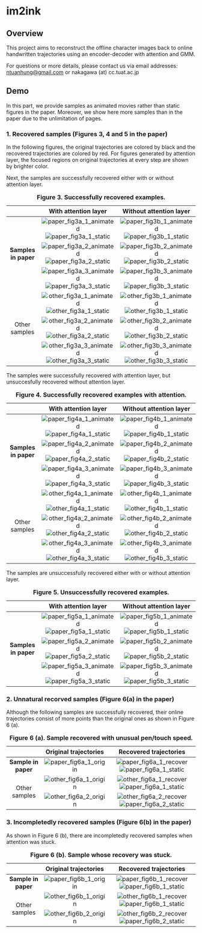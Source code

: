 # im2ink

## Overview
This project aims to reconstruct the offline character images back to online handwritten trajectories using an encoder-decoder with attention and GMM.

For questions or more details, please contact us via email addresses: ntuanhung@gmail.com or nakagawa (at) cc.tuat.ac.jp

## Demo

In this part, we provide samples as animated movies rather than static figures in the paper. 
Moreover, we show here more samples than in the paper due to the unlimitation of pages.

### 1. Recovered samples (Figures 3, 4 and 5 in the paper)

In the following figures, the original trajectories are colored by black and the recovered trajectories are colored by red.
For figures generated by attention layer, the focused regions on original trajectories at every step are shown by brighter color.

Next, the samples are successfully recovered either with or without attention layer.

<table align="center">
    <caption><b>Figure 3. Successfully recovered examples.</b></caption>
    <thead>
        <tr>
            <th> </th>
            <th>With attention layer</th>
            <th>Without attention layer</th>
        </tr>
    </thead>
    <tbody align="center">
        <tr>
            <td rowspan=3><b>Samples in paper</b></td>
            <td>
                <img src="./demo_gif/paper_3a_1_00010_re.gif" alt="paper_fig3a_1_animated" >
                <img src="./demo_gif/paper_3a_1_00010.png" alt="paper_fig3a_1_static" >
            </td>
            <td>
                <img src="./demo_gif/paper_3b_1_00010_re.gif" alt="paper_fig3b_1_animated" >
                <img src="./demo_gif/paper_3b_1_00010.png" alt="paper_fig3b_1_static" >
            </td>
        </tr><!-- 00010 -->
        <tr>
            <td>
                <img src="./demo_gif/paper_3a_2_00133_re.gif" alt="paper_fig3a_2_animated" >
                <img src="./demo_gif/paper_3a_2_00133.png" alt="paper_fig3a_2_static" >
            </td>
            <td>
                <img src="./demo_gif/paper_3b_2_00133_re.gif" alt="paper_fig3b_2_animated" >
                <img src="./demo_gif/paper_3b_2_00133.png" alt="paper_fig3b_2_static" >
            </td>
        </tr><!-- 00133 -->
        <tr>
            <td>
                <img src="./demo_gif/paper_3a_3_00417_re.gif" alt="paper_fig3a_3_animated" >
                <img src="./demo_gif/paper_3a_3_00417.png" alt="paper_fig3a_3_static" >
            </td>
            <td>
                <img src="./demo_gif/paper_3b_3_00417_re.gif" alt="paper_fig3b_3_animated" >
                <img src="./demo_gif/paper_3b_3_00417.png" alt="paper_fig3b_3_static" >
            </td>
        </tr><!-- 00417 -->
        <tr>
            <td rowspan=3>Other samples</td>
            <td>
                <img src="./demo_gif/other_3a_1_00211_re.gif" alt="other_fig3a_1_animated" >
                <img src="./demo_gif/other_3a_1_00211.png" alt="other_fig3a_1_static" >
            </td>
            <td>
                <img src="./demo_gif/other_3b_1_00211_re.gif" alt="other_fig3b_1_animated" >
                <img src="./demo_gif/other_3b_1_00211.png" alt="other_fig3b_1_static" >
            </td>
        </tr><!-- 00211 -->
        <tr>
            <td>
                <img src="./demo_gif/other_3a_2_00137_re.gif" alt="other_fig3a_2_animated" >
                <img src="./demo_gif/other_3a_2_00137.png" alt="other_fig3a_2_static" >
            </td>
            <td>
                <img src="./demo_gif/other_3b_2_00137_re.gif" alt="other_fig3b_2_animated" >
                <img src="./demo_gif/other_3b_2_00137.png" alt="other_fig3b_2_static" >
            </td>
        </tr><!-- 00137 -->
        <tr>
            <td>
                <img src="./demo_gif/other_3a_3_00086_re.gif" alt="other_fig3a_3_animated" >
                <img src="./demo_gif/other_3a_3_00086.png" alt="other_fig3a_3_static" >
            </td>
            <td>
                <img src="./demo_gif/other_3b_3_00086_re.gif" alt="other_fig3b_3_animated" >
                <img src="./demo_gif/other_3b_3_00086.png" alt="other_fig3b_3_static" >
            </td>
        </tr><!-- 00086 -->
    </tbody>
</table>

The samples were successfully recovered with attention layer, but unsuccesfully recovered without attention layer.

<table align="center">
    <caption><b>Figure 4. Successfully recovered examples with attention.</b></caption>
    <thead>
        <tr>
            <th> </th>
            <th>With attention layer</th>
            <th>Without attention layer</th>
        </tr>
    </thead>
    <tbody align="center">
        <tr>
            <td rowspan=3><b>Samples in paper</b></td>
            <td>
                <img src="./demo_gif/paper_4a_1_00449_re.gif" alt="paper_fig4a_1_animated" >
                <img src="./demo_gif/paper_4a_1_00449.png" alt="paper_fig4a_1_static" >
            </td>
            <td>
                <img src="./demo_gif/paper_4b_1_00449_re.gif" alt="paper_fig4b_1_animated" >
                <img src="./demo_gif/paper_4b_1_00449.png" alt="paper_fig4b_1_static" >
            </td>
        </tr><!-- 00449 -->
        <tr>
            <td>
                <img src="./demo_gif/paper_4a_2_00267_re.gif" alt="paper_fig4a_2_animated" >
                <img src="./demo_gif/paper_4a_2_00267.png" alt="paper_fig4a_2_static" >
            </td>
            <td>
                <img src="./demo_gif/paper_4b_2_00267_re.gif" alt="paper_fig4b_2_animated" >
                <img src="./demo_gif/paper_4b_2_00267.png" alt="paper_fig4b_2_static" >
            </td>
        </tr><!-- 00267 -->
        <tr>
            <td>
                <img src="./demo_gif/paper_4a_3_00186_re.gif" alt="paper_fig4a_3_animated" >
                <img src="./demo_gif/paper_4a_3_00186.png" alt="paper_fig4a_3_static" >
            </td>
            <td>
                <img src="./demo_gif/paper_4b_3_00186_re.gif" alt="paper_fig4b_3_animated" >
                <img src="./demo_gif/paper_4b_3_00186.png" alt="paper_fig4b_3_static" >
            </td>
        </tr><!-- 00186 -->
        <tr>
            <td rowspan=3>Other samples</td>
            <td>
                <img src="./demo_gif/other_4a_1_00127_re.gif" alt="other_fig4a_1_animated" >
                <img src="./demo_gif/other_4a_1_00127.png" alt="other_fig4a_1_static" >
            </td>
            <td>
                <img src="./demo_gif/other_4b_1_00127_re.gif" alt="other_fig4b_1_animated" >
                <img src="./demo_gif/other_4b_1_00127.png" alt="other_fig4b_1_static" >
            </td>
        </tr><!-- 00127 -->
        <tr>
            <td>
                <img src="./demo_gif/other_4a_2_00157_re.gif" alt="other_fig4a_2_animated" >
                <img src="./demo_gif/other_4a_2_00157.png" alt="other_fig4a_2_static" >
            </td>
            <td>
                <img src="./demo_gif/other_4b_2_00157_re.gif" alt="other_fig4b_2_animated" >
                <img src="./demo_gif/other_4b_2_00157.png" alt="other_fig4b_2_static" >
            </td>
        </tr><!-- 00157 -->
        <tr>
            <td>
                <img src="./demo_gif/other_4a_3_00179_re.gif" alt="other_fig4a_3_animated" >
                <img src="./demo_gif/other_4a_3_00179.png" alt="other_fig4a_3_static" >
            </td>
            <td>
                <img src="./demo_gif/other_4b_3_00179_re.gif" alt="other_fig4b_3_animated" >
                <img src="./demo_gif/other_4b_3_00179.png" alt="other_fig4b_3_static" >
            </td>
        </tr><!-- 00179 -->
    </tbody>
</table>

The samples are unsuccessfully recovered either with or without attention layer.

<table align="center">
    <caption><b>Figure 5. Unsuccessfully recovered examples.</b></caption>
    <thead>
        <tr>
            <th> </th>
            <th>With attention layer</th>
            <th>Without attention layer</th>
        </tr>
    </thead>
    <tbody align="center">
        <tr>
            <td rowspan=3><b>Samples in paper</b></td>
            <td>
                <img src="./demo_gif/paper_5a_1_36177_re.gif" alt="paper_fig5a_1_animated" >
                <img src="./demo_gif/paper_5a_1_36177.png" alt="paper_fig5a_1_static" >
            </td>
            <td>
                <img src="./demo_gif/paper_5b_1_36177_re.gif" alt="paper_fig5b_1_animated" >
                <img src="./demo_gif/paper_5b_1_36177.png" alt="paper_fig5b_1_static" >
            </td>
        </tr><!-- 36177 -->
        <tr>
            <td>
                <img src="./demo_gif/paper_5a_2_33243_re.gif" alt="paper_fig5a_2_animated" >
                <img src="./demo_gif/paper_5a_2_33243.png" alt="paper_fig5a_2_static" >
            </td>
            <td>
                <img src="./demo_gif/paper_5b_2_33243_re.gif" alt="paper_fig5b_2_animated" >
                <img src="./demo_gif/paper_5b_2_33243.png" alt="paper_fig5b_2_static" >
            </td>
        </tr><!-- 33243 -->        
        <tr>
            <td>
                <img src="./demo_gif/paper_5a_3_00009_re.gif" alt="paper_fig5a_3_animated" >
                <img src="./demo_gif/paper_5a_3_00009.png" alt="paper_fig5a_3_static" >
            </td>
            <td>
                <img src="./demo_gif/paper_5b_3_00009_re.gif" alt="paper_fig5b_3_animated" >
                <img src="./demo_gif/paper_5b_3_00009.png" alt="paper_fig5b_3_static" >
            </td>
        </tr><!-- 00009 -->
    </tbody>
</table>

### 2. Unnatural recorved samples (Figure 6(a) in the paper)

Although the following samples are successfully recovered, their online trajectories consist of more points than the original ones as shown in Figure 6 (a).

<table align="center">
    <caption><b>Figure 6 (a). Sample recovered with unusual pen/touch speed.</b></caption>
    <thead>
        <tr>
            <th> </th>
            <th>Original trajectories</th>
            <th>Recovered trajectories</th>
        </tr>
    </thead>
    <tbody align="center">
        <tr>
            <td><b>Sample in paper</b></td>
            <td><img src="./demo_gif/paper_6a_1_00808_or.gif" alt="paper_fig6a_1_origin" ></td>
            <td>
                <img src="./demo_gif/paper_6a_1_00808_re.gif" alt="paper_fig6a_1_recover" >
                <img src="./demo_gif/paper_6a_1_00808.png" alt="paper_fig6a_1_static" >
            </td>
        </tr><!-- 00808 -->
        <tr>
            <td rowspan=2>Other samples</td>
            <td><img src="./demo_gif/other_6a_1_02838_or.gif" alt="other_fig6a_1_origin" ></td>
            <td>
                <img src="./demo_gif/other_6a_1_02838_re.gif" alt="other_fig6a_1_recover" >
                <img src="./demo_gif/other_6a_1_02838.png" alt="paper_fig6a_1_static" >
            </td>
        </tr><!-- 02838 -->
        <tr>
            <td><img src="./demo_gif/other_6a_2_01651_or.gif" alt="other_fig6a_2_origin" ></td>
            <td>
                <img src="./demo_gif/other_6a_2_01651_re.gif" alt="other_fig6a_2_recover" >
                <img src="./demo_gif/other_6a_2_01651.png" alt="paper_fig6a_2_static" >
            </td>
        </tr><!-- 01651 -->
    </tbody>
</table>

### 3. Incompletedly recovered samples (Figure 6(b) in the paper)

As shown in Figure 6 (b), there are incompletedly recovered samples when attention was stuck.

<table align="center">
    <caption><b>Figure 6 (b). Sample whose recovery was stuck.</b></caption>
    <thead>
        <tr>
            <th> </th>
            <th>Original trajectories</th>
            <th>Recovered trajectories</th>
        </tr>
    </thead>
    <tbody align="center">
        <tr>
            <td><b>Sample in paper</b></td>
            <td><img src="./demo_gif/paper_6b_1_00331_or.gif" alt="paper_fig6b_1_origin" ></td>
            <td>
                <img src="./demo_gif/paper_6b_1_00331_re.gif" alt="paper_fig6b_1_recover" >
                <img src="./demo_gif/paper_6b_1_00331.png" alt="paper_fig6b_1_static" >
            </td>
        </tr><!-- 00331 -->
        <tr>
            <td rowspan=2>Other samples</td>
            <td><img src="./demo_gif/other_6b_1_00688_or.gif" alt="other_fig6b_1_origin" ></td>
            <td>
                <img src="./demo_gif/other_6b_1_00688_re.gif" alt="other_fig6b_1_recover" >
                <img src="./demo_gif/other_6b_1_00688.png" alt="paper_fig6b_1_static" >
            </td>
        </tr><!-- 00688 -->
        <tr>
            <td><img src="./demo_gif/other_6b_2_00361_or.gif" alt="other_fig6b_2_origin" ></td>
            <td>
                <img src="./demo_gif/other_6b_2_00361_re.gif" alt="other_fig6b_2_recover" >
                <img src="./demo_gif/other_6b_2_00361.png" alt="paper_fig6b_2_static" >
            </td>
        </tr><!-- 00361 -->
    </tbody>
</table>